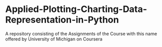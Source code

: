 # Applied-Plotting-Charting-Data-Representation-in-Python
A repository consisting of the Assignments of the Course with this name offered by University of Michigan on Coursera 
